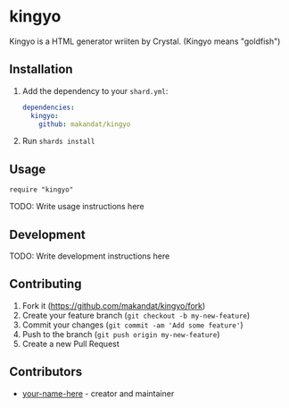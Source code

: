 # kingyo

Kingyo is a HTML generator wriiten by Crystal. (Kingyo means "goldfish")

## Installation

1. Add the dependency to your `shard.yml`:

   ```yaml
   dependencies:
     kingyo:
       github: makandat/kingyo
   ```

2. Run `shards install`

## Usage

```crystal
require "kingyo"
```

TODO: Write usage instructions here

## Development

TODO: Write development instructions here

## Contributing

1. Fork it (<https://github.com/makandat/kingyo/fork>)
2. Create your feature branch (`git checkout -b my-new-feature`)
3. Commit your changes (`git commit -am 'Add some feature'`)
4. Push to the branch (`git push origin my-new-feature`)
5. Create a new Pull Request

## Contributors

- [your-name-here](https://github.com/your-github-user) - creator and maintainer
